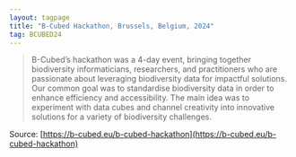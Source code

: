 ```yaml
---
layout: tagpage
title: "B-Cubed Hackathon, Brussels, Belgium, 2024"
tag: BCUBED24
---
```


> B-Cubed’s hackathon was a 4-day event, bringing together biodiversity informaticians, researchers,
> and practitioners who are passionate about leveraging biodiversity data for impactful solutions.
> Our common goal was to standardise biodiversity data in order to enhance efficiency and
> accessibility. The main idea was to experiment with data cubes and channel creativity into
> innovative solutions for a variety of biodiversity challenges.

Source: [https://b-cubed.eu/b-cubed-hackathon](https://b-cubed.eu/b-cubed-hackathon)
